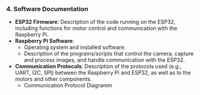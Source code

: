 
### 4. **Software Documentation**
   - **ESP32 Firmware**: Description of the code running on the ESP32, including functions for motor control and communication with the Raspberry Pi.
   - **Raspberry Pi Software**:
     - Operating system and installed software.
     - Description of the programs/scripts that control the camera, capture and process images, and handle communication with the ESP32.
   - **Communication Protocols**: Description of the protocols used (e.g., UART, I2C, SPI) between the Raspberry Pi and ESP32, as well as to the motors and other components.
      - Communication Protocol Diagramm
      
